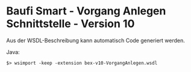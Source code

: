 

Baufi Smart - Vorgang Anlegen Schnittstelle - Version 10
=========================================================

Aus der WSDL-Beschreibung kann automatisch Code generiert werden.

Java:

````
$> wsimport -keep -extension bex-v10-VorgangAnlegen.wsdl
````

